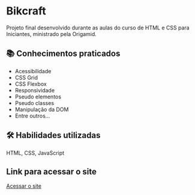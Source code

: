 
# Bikcraft

Projeto final desenvolvido durante as aulas do curso de HTML e CSS para Iniciantes, ministrado pela Origamid.



## 📚 Conhecimentos praticados

 - Acessibilidade
 - CSS Grid
 - CSS Flexbox
 - Responsividade 
 - Pseudo elementos
 - Pseudo classes
 - Manipulação da DOM
 - Entre outros...
## 🛠 Habilidades utilizadas
HTML, CSS, JavaScript

## Link para acessar o site

[Acessar o site](https://kistgab.github.io/bikcraft/)

